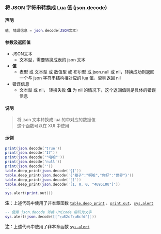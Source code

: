 ### 将 JSON 字符串转换成 Lua 值 \(**json\.decode**\)


#### 声明
```lua
值, 错误信息 = json.decode(JSON文本)
```

#### 参数及返回值
- JSON文本
    - 文本型，需要转换成表的 json 文本
- **值**
    - 表型 或 文本型 或 数值型 或 布尔型 或 json\.null 或 nil，转换成功则返回一个与 json 字符串结构相对应的 lua 值，否则返回 nil
- 错误信息
    - 文本型 或 nil， 转换失败 **值** 为 nil 的情况下，这个返回值则是具体的错误信息


#### 说明
> 将 json 文本转换成 lua 的中对应的数据值  
这个函数可以在 XUI 中使用  


#### 示例  
```lua
print(json.decode('true'))
print(json.decode('17'))
print(json.decode('"哈哈"'))
print(json.decode('null'))
print(json.decode(''))
table.deep_print(json.decode('{}'))
table.deep_print(json.decode('{"娘子":"啊哈","你好":"世界"}'))
table.deep_print(json.decode('[]'))
table.deep_print(json.decode('[1, 0, 0, "4695100"]'))
--
sys.alert(print.out())
```
**注**：上述代码中使用了非本章函数 [`table.deep_print`](/Handbook/ext-table/table.deep_print.md) 、[`print.out`](/Handbook/develop-helper/print.md)、[`sys.alert`](/Handbook/sys/sys.alert.md)
```lua
-- 使用 json.decode 转换 Unicode 编码为文字
sys.alert(json.decode([["\u82cf\u6cfd"]]))
```
**注**：上述代码中使用了非本章函数 [`sys.alert`](/Handbook/sys/sys.alert.md)

